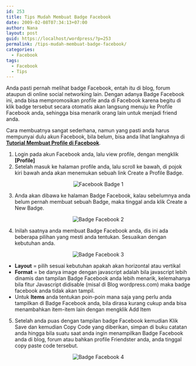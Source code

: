 ```yaml
---
id: 253
title: Tips Mudah Membuat Badge Facebook
date: 2009-02-08T07:34:13+07:00
author: Nana
layout: post
guid: https://localhost/wordpress/?p=253
permalink: /tips-mudah-membuat-badge-facebook/
categories:
  - Facebook
tags:
  - Facebook
  - Tips
---
```

Anda pasti pernah melihat badge Facebook, entah itu di blog, forum ataupun di online social networking lain. Dengan adanya Badge Facebook ini, anda bisa mempromosikan profile anda di Facebook karena begitu di klik badge tersebut secara otomatis akan langsung menuju ke Profile Facebook anda, sehingga bisa menarik orang lain untuk menjadi friend anda.

Cara membuatnya sangat sederhana, namun yang pasti anda harus mempunyai dulu akun Facebook, bila belum, bisa anda lihat langkahnya di [**Tutorial Membuat Profile di Facebook**](https://www.tasikisme.com/tutorial-membuat-profile-di-facebook/ "Tutorial Membuat Profile di Facebook").

1. Login pada akun Facebook anda, lalu view profile, dengan mengklik **[Profile]**  
2. Setelah masuk ke halaman profile anda, lalu scroll ke bawah, di pojok kiri bawah anda akan menemukan sebuah link Create a Profile Badge.

<p align="center">
  <img title="Facebook Badge 1" src="https://wisatacinta.files.wordpress.com/2009/02/facebook-badge1.gif" alt="Facebook Badge 1" border="0" />
</p>

3. Anda akan dibawa ke halaman Badge Facebook, kalau sebelumnya anda belum pernah membuat sebuah Badge, maka tinggal anda klik Create a New Badge.

<div style="text-align: center;">
  <img title="Badge Facebook 2" src="https://wisatacinta.files.wordpress.com/2009/02/facebook-badge2.gif" alt="Badge Facebook 2" border="0" />
</div>

4. Inilah saatnya anda membuat Badge Facebook anda, dis ini ada beberapa pilihan yang mesti anda tentukan. Sesuaikan dengan kebutuhan anda.

<div style="text-align: center;">
  <img title="Badge Facebook 3" src="https://wisatacinta.files.wordpress.com/2009/02/facebook-badge3.gif" alt="Badge Facebook 3" border="0" />
</div>

  * **Layout** = pilih sesuai kebutuhan apakah akan horizontal atau vertikal
  * **Format** = be danya image dengan javascript adalah bila javascript lebih dinamis dan tampilan Badge Facebook anda lebih menarik, kelemahanya bila fitur Javascript didisable (misal di Blog wordpress.com) maka badge facebook anda tidak akan tampil.
  * Untuk **Items** anda tentukan poin-poin mana saja yang perlu anda tampilkan di Badge Facebook anda, bila dirasa kurang cukup anda bisa menambahkan item-item lain dengan mengklik Add Item

5. Setelah anda puas dengan tampilan badge Facebook kemudian Klik Save dan kemudian Copy Code yang diberikan, simpan di buku catatan anda hingga bila suatu saat anda ingin menampilkan Badge Facebook anda di blog, forum atau bahkan profile Friendster anda, anda tinggal copy paste code tersebut.

<div style="text-align: center;">
  <img title="Badge Facebook 4" src="https://wisatacinta.files.wordpress.com/2009/02/facebook-badge4.gif" alt="Badge Facebook 4" border="0" />
</div>